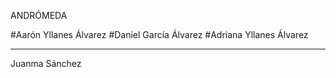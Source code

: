 ANDRÓMEDA

#Aarón Yllanes Álvarez
#Daniel García Álvarez
#Adriana Yllanes Álvarez
*************************
Juanma Sánchez
